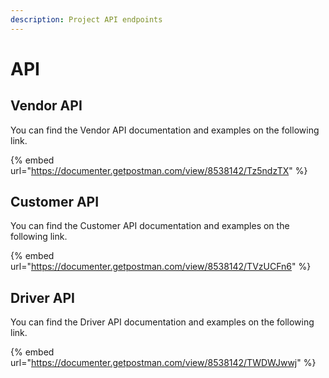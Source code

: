 ```yaml
---
description: Project API endpoints
---
```


# API

## Vendor API 

You can find the Vendor API documentation and examples on the following link.

{% embed url="https://documenter.getpostman.com/view/8538142/Tz5ndzTX" %}



## Customer API

You can find the Customer API documentation and examples on the following link.

{% embed url="https://documenter.getpostman.com/view/8538142/TVzUCFn6" %}

## Driver API

You can find the Driver API documentation and examples on the following link.

{% embed url="https://documenter.getpostman.com/view/8538142/TWDWJwwj" %}







